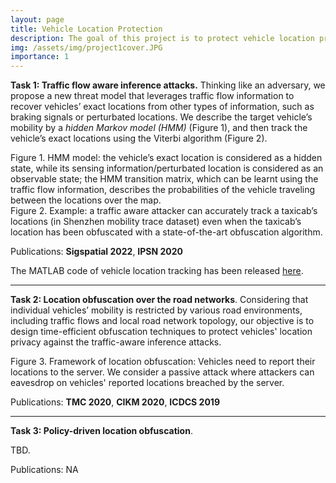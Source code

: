 ```yaml
---
layout: page
title: Vehicle Location Protection
description: The goal of this project is to protect vehicle location privacy in various location based applications. 
img: /assets/img/project1cover.JPG
importance: 1
---
```


**Task 1: Traffic flow aware inference attacks.** Thinking like an adversary, we propose a new threat model that leverages traffic flow information to recover vehicles’ exact locations from other types of information, such as braking signals or perturbated locations. We describe the target vehicle’s mobility by a *hidden Markov model (HMM)* (Figure 1), and then track the vehicle’s exact locations using the Viterbi algorithm (Figure 2). 

<div class="row justify-content-md-center">
    <div class="col-sm-9">
        <img class="img-fluid rounded z-depth-1" src="{{ '/assets/img/TrafficAdapter_HMM.png' | relative_url }}" alt="" title="Figure 1. HMM model"/>
    </div>
</div>
<div class="caption">
    Figure 1. HMM model: the vehicle’s exact location is considered as a hidden state, while its sensing information/perturbated location is considered as an observable state; the HMM transition matrix, which can be learnt using the traffic flow information, describes the probabilities of the vehicle traveling between the locations over the map. 
</div>

<div class="row justify-content-md-center">
    <div class="col-sm-9">
        <img class="img-fluid rounded z-depth-1" src="{{ '/assets/img/TrafficAdapter_inference.png' | relative_url }}" alt="" title="Figure 1. Example: Accuracy of location tracking using the vehicle traffic flow information."/>
    </div>
</div>
<div class="caption">
    Figure 2. Example: a traffic aware attacker can accurately track a taxicab’s locations (in Shenzhen mobility trace dataset) even when the taxicab’s location has been obfuscated with a state-of-the-art obfuscation algorithm.
</div>

Publications: **Sigspatial 2022**, **IPSN 2020**

The MATLAB code of vehicle location tracking has been released [here](https://github.com/chenxiq1986/vehicle-traffic-flow-aware-attack).

---

**Task 2: Location obfuscation over the road networks**. Considering that individual vehicles’ mobility is restricted by various road environments, including traffic flows and local road network topology, our objective is to design time-efficient obfuscation techniques to protect vehicles' location privacy against the traffic-aware inference attacks. 


<div class="row justify-content-md-center">
    <div class="col-sm-9">
        <img class="img-fluid rounded z-depth-1" src="{{ '/assets/img/TrafficAdapter_Framework.png' | relative_url }}" alt="" title="Figure 3. Framework of location obfuscation"/>
    </div>
</div>
<div class="caption">
    Figure 3. Framework of location obfuscation: Vehicles need to report their locations to the server. We consider a passive attack where attackers can eavesdrop on vehicles' reported locations  breached by the server. 
</div>

Publications: 
**TMC 2020**, **CIKM 2020**, **ICDCS 2019**

---

**Task 3: Policy-driven location obfuscation**. 

TBD. 

Publications: NA


